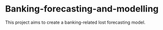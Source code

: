 # Banking-forecasting-and-modelling
This project aims to create a banking-related lost forecasting model.
